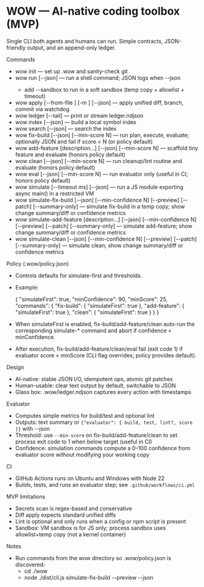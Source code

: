 # WOW — AI-native coding toolbox (MVP)

Single CLI both agents and humans can run. Simple contracts, JSON-friendly output, and an append-only ledger.

Commands
- wow init — set up .wow and sanity-check git
- wow run <cmd> [--json] — run a shell command; JSON logs when --json
	- add --sandbox to run in a soft sandbox (temp copy + allowlist + timeout)
- wow apply [--from-file <path>] [-m <msg>] [--json] — apply unified diff, branch, commit via watchdog
- wow ledger [--tail] — print or stream ledger.ndjson
 - wow index [--json] — build a local symbol index
 - wow search <query> [--json] — search the index
 - wow fix-build [--json] [--min-score N] — run plan, execute, evaluate; optionally JSON and fail if score < N (or policy default)
 - wow add-feature [description...] [--json] [--min-score N] — scaffold tiny feature and evaluate (honors policy default)
 - wow clean [--json] [--min-score N] — run cleanup/lint routine and evaluate (honors policy default)
 - wow eval [--json] [--min-score N] — run evaluator only (useful in CI; honors policy default)
 - wow simulate <file> [--timeout ms] [--json] — run a JS module exporting async main() in a restricted VM
 - wow simulate-fix-build [--json] [--min-confidence N] [--preview] [--patch] [--summary-only] — simulate fix-build in a temp copy; show change summary/diff or confidence metrics
 - wow simulate-add-feature [description...] [--json] [--min-confidence N] [--preview] [--patch] [--summary-only] — simulate add-feature; show change summary/diff or confidence metrics
 - wow simulate-clean [--json] [--min-confidence N] [--preview] [--patch] [--summary-only] — simulate clean; show change summary/diff or confidence metrics

Policy (.wow/policy.json)
- Controls defaults for simulate-first and thresholds.
- Example:

	{
		"simulateFirst": true,
		"minConfidence": 90,
		"minScore": 25,
		"commands": {
			"fix-build": { "simulateFirst": true },
			"add-feature": { "simulateFirst": true },
			"clean": { "simulateFirst": true }
		}
	}

- When simulateFirst is enabled, fix-build/add-feature/clean auto-run the corresponding simulate-* command and abort if confidence < minConfidence.
- After execution, fix-build/add-feature/clean/eval fail (exit code 1) if evaluator score < minScore (CLI flag overrides; policy provides default).

Design
- AI-native: stable JSON I/O, idempotent ops, atomic git patches
- Human-usable: clear text output by default, switchable to JSON
- Glass box: .wow/ledger.ndjson captures every action with timestamps

Evaluator
- Computes simple metrics for build/test and optional lint
- Outputs: text summary or `{"evaluator": { build, test, lint?, score }}` with --json
- Threshold: use `--min-score` on fix-build/add-feature/clean to set process exit code to 1 when below target (useful in CI)
 - Confidence: simulation commands compute a 0–100 confidence from evaluator score without modifying your working copy

CI
- GitHub Actions runs on Ubuntu and Windows with Node 22
- Builds, tests, and runs an evaluator step; see `.github/workflows/ci.yml`

MVP limitations
- Secrets scan is regex-based and conservative
- Diff apply expects standard unified diffs
 - Lint is optional and only runs when a config or npm script is present
 - Sandbox: VM sandbox is for JS only; process sandbox uses allowlist+temp copy (not a kernel container)
 
Notes
- Run commands from the wow directory so .wow/policy.json is discovered:
	- cd ./wow
	- node ./dist/cli.js simulate-fix-build --preview --json

